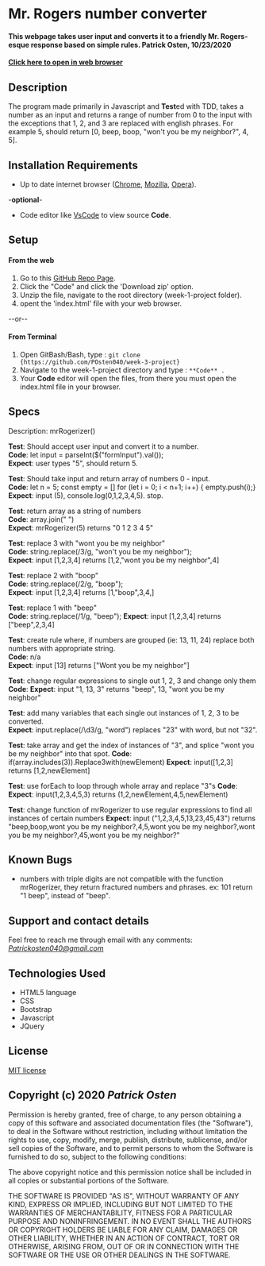 # Mr. Rogers number converter

#### **This webpage takes user input and converts it to a friendly Mr. Rogers-esque response based on simple rules. Patrick Osten, 10/23/2020**

**[Click here to open in web browser](https://posten040.github.io/week-2-project/index.html)**

## Description

The program made primarily in Javascript and **Test**ed with TDD, takes a number as an input and returns a range of number from 0 to the input with the exceptions that 1, 2, and 3 are replaced with english phrases. For example 5, should return [0, beep, boop, "won't you be my neighbor?", 4, 5].

## Installation Requirements

- Up to date internet browser ([Chrome](https://www.google.com/chrome/?brand=CHBD&gclid=Cj0KCQjw28T8BRDbARIsAEOMBcy9jwgkNels1LOSIWTx4sDazLfEgC6PylTug62KqyWPeA0EMyr3254aAjTTEALw_wcB&gclsrc=aw.ds), [Mozilla](https://www.mozilla.org/en-US/firefox/), [Opera](https://www.opera.com/)).
 
 
 -**optional**- 
- Code editor like [VsCode](https://**Code**.visualstudio.com/download) to view source **Code**.

## Setup

#### From the web
1. Go to this [GitHub Repo Page](https://github.com/POsten040/week-3-project).
2. Click the "Code" and click the 'Download zip' option.
3. Unzip the file, navigate to the root directory (week-1-project folder).
4. opent the 'index.html' file with your web browser.

--or--

#### From Terminal

1. Open GitBash/Bash, type 
: `git clone {https://github.com/POsten040/week-3-project}`
2. Navigate to the week-1-project directory and type
: `**Code** .`
3. Your **Code** editor will open the files, from there you must open the index.html file in your browser.

## Specs

Description: mrRogerizer()



****Test****: Should accept user input and convert it to a number.  
**Code**: let input = parseInt($("formInput").val());  
 **Expect**: user types "5", should return 5.

**Test**: Should take input and return array of numbers 0 - input.  
**Code**: let n = 5;
const empty = []
for (let i = 0; i < n+1; i++) {
    empty.push(i);}  
**Expect**: input (5), console.log(0,1,2,3,4,5). stop. 

**Test**: return array as a string of numbers  
**Code**: array.join(" ")  
**Expect**:  mrRogerizer(5) returns "0 1 2 3 4 5"  

**Test**: replace 3 with "wont you be my neighbor"  
**Code**: string.replace(/3/g, "won't you be my neighbor");  
**Expect**: input [1,2,3,4] returns [1,2,"wont you be my neighbor",4]  

**Test**: replace 2 with "boop"  
**Code**: string.replace(/2/g, "boop");  
**Expect**: input [1,2,3,4] returns [1,"boop",3,4,] 

**Test**: replace 1 with "beep"  
**Code**: string.replace(/1/g, "beep"); 
**Expect**: input [1,2,3,4] returns ["beep",2,3,4] 

**Test**: create rule where, if numbers are grouped (ie: 13, 11, 24) replace both numbers with appropriate string.  
**Code**: n/a  
**Expect**: input [13] returns ["Wont you be my neighbor"]  

**Test**: change regular expressions to single out 1, 2, 3 and change only them
**Code**:
**Expect**: input "1, 13, 3" returns "beep", 13, "wont you be my neighbor"

**Test**: add many variables that each single out instances of 1, 2, 3 to be converted.  
**Expect**: input.replace(/\d3/g, "word") replaces "23" with word, but not "32".  
<!-- I'm not happy about how this works -->

**Test**: take array and get the index of instances of "3", and splice "wont you be my neighbor" into that spot.
**Code**: if(array.includes(3)).Replace3with(newElement)
**Expect**: input([1,2,3] returns [1,2,newElement]

**Test**: use forEach to loop through whole array and replace "3"s
**Code**: 
**Expect**: input(1,2,3,4,5,3) returns (1,2,newElement,4,5,newElement)

**Test**: change function of mrRogerizer to use regular expressions to find all instances of certain numbers
**Expect**: input ("1,2,3,4,5,13,23,45,43") returns "beep,boop,wont you be my neighbor?,4,5,wont you be my neighbor?,wont you be my neighbor?,45,wont you be my neighbor?"



## Known Bugs
*  numbers with triple digits are not compatible with the function mrRogerizer, they return fractured numbers and phrases. ex: 101 return "1 beep", instead of "beep".

## Support and contact details

Feel free to reach me through email with any comments:
*Patrickosten040@gmail.com*

## Technologies Used

- HTML5 language  
- CSS 
- Bootstrap
- Javascript
- JQuery

## License

[MIT license](https://opensource.org/licenses/MIT)

## Copyright (c) 2020 **_Patrick Osten_**

Permission is hereby granted, free of charge, to any person obtaining a copy of this software and associated documentation files (the "Software"), to deal in the Software without restriction, including without limitation the rights to use, copy, modify, merge, publish, distribute, sublicense, and/or sell copies of the Software, and to permit persons to whom the Software is furnished to do so, subject to the following conditions:

The above copyright notice and this permission notice shall be included in all copies or substantial portions of the Software.

THE SOFTWARE IS PROVIDED "AS IS", WITHOUT WARRANTY OF ANY KIND, EXPRESS OR IMPLIED, INCLUDING BUT NOT LIMITED TO THE WARRANTIES OF MERCHANTABILITY, FITNESS FOR A PARTICULAR PURPOSE AND NONINFRINGEMENT. IN NO EVENT SHALL THE AUTHORS OR COPYRIGHT HOLDERS BE LIABLE FOR ANY CLAIM, DAMAGES OR OTHER LIABILITY, WHETHER IN AN ACTION OF CONTRACT, TORT OR OTHERWISE, ARISING FROM, OUT OF OR IN CONNECTION WITH THE SOFTWARE OR THE USE OR OTHER DEALINGS IN THE SOFTWARE.